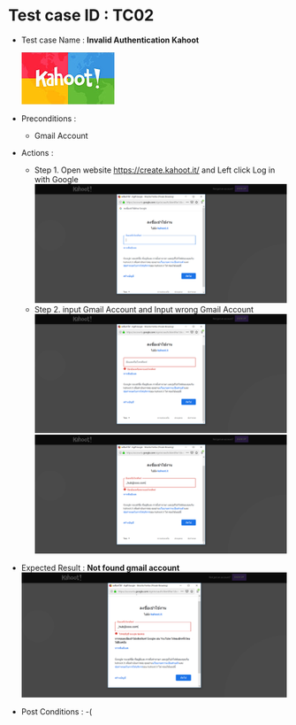 # Test case ID : TC02
* Test case Name : **Invalid Authentication Kahoot**

     ![Kahoot](kahoot.jpg)

* Preconditions : 
  * Gmail Account
* Actions : 
  * Step 1. Open website https://create.kahoot.it/ and Left click Log in with Google
  ![Kahoot](TC02_Kahoot01.png)
  * Step 2. input Gmail Account and Input wrong Gmail Account
  ![Kahoot](TC02_Kahoot02.png)
  ![Kahoot](TC02_Kahoot03.png)
* Expected Result : **Not found gmail account**
![Kahoot](TC02_Kahoot04.png)
* Post Conditions : -(
  
